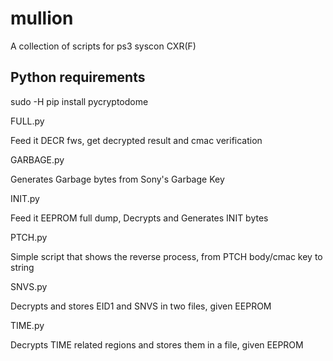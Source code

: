 # mullion
A collection of scripts for ps3 syscon CXR(F)

## Python requirements
sudo -H pip install pycryptodome

FULL.py

Feed it DECR fws, get decrypted result and cmac verification

GARBAGE.py

Generates Garbage bytes from Sony's Garbage Key

INIT.py

Feed it EEPROM full dump, Decrypts and Generates INIT bytes

PTCH.py

Simple script that shows the reverse process, from PTCH body/cmac key to string

SNVS.py

Decrypts and stores EID1 and SNVS in two files, given EEPROM

TIME.py

Decrypts TIME related regions and stores them in a file, given EEPROM
